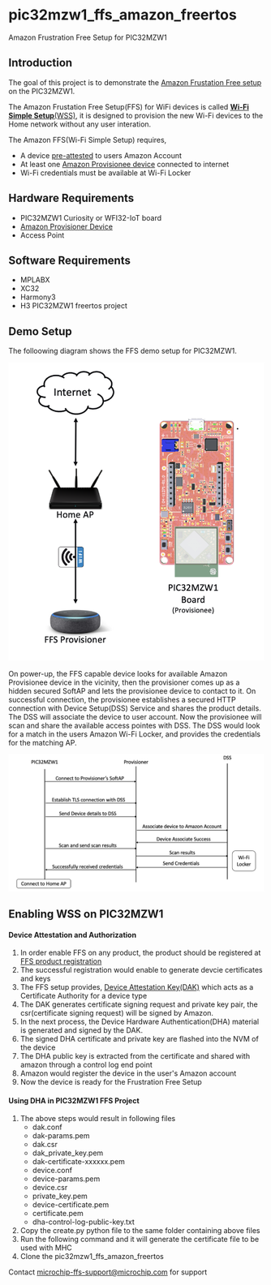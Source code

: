 # pic32mzw1_ffs_amazon_freertos
Amazon Frustration Free Setup for PIC32MZW1

## Introduction

The goal of this project is to demonstrate the [Amazon Frustation Free setup](https://developer.amazon.com/docs/frustration-free-setup/understanding-ffs.html) on the PIC32MZW1.

The Amazon Frustation Free Setup(FFS) for WiFi devices is called [**Wi-Fi Simple Setup**(WSS)](https://developer.amazon.com/docs/frustration-free-setup/understand-wi-fi-simple-setup.html), it is designed to provision the new Wi-Fi devices to the Home network without any user interation. 

The Amazon FFS(Wi-Fi Simple Setup) requires, 
- A device [pre-attested](https://developer.amazon.com/docs/frustration-free-setup/provisionee-manufacturing.html#requesting-a-dak-from-amazon) to users Amazon Account
- At least one [Amazon Provisionee device](https://developer.amazon.com/docs/frustration-free-setup/understanding-ffs.html#testing-your-device) connected to internet
- Wi-Fi credentials must be available at Wi-Fi Locker 

## Hardware Requirements
- PIC32MZW1 Curiosity or WFI32-IoT board
- [Amazon Provisioner Device](https://developer.amazon.com/docs/frustration-free-setup/understanding-ffs.html#testing-your-device)
- Access Point

## Software Requirements
- MPLABX
- XC32
- Harmony3
- H3 PIC32MZW1 freertos project 


## Demo Setup 
The folloowing diagram shows the FFS demo setup for PIC32MZW1.

<p align="center"><img src="Docs/FFS-Setup.png">
</p>

On power-up, the FFS capable device looks for available Amazon Provisionee device in the vicinity, then the provisioner comes up as a hidden secured SoftAP and lets the provisionee device to contact to it. On successful connection, the provisionee establishes a secured HTTP connection with Device Setup(DSS) Service and shares the product details. The DSS will associate the device to user account. Now the provisionee will scan and share the available access pointes with DSS. The DSS would look for a match in the users Amazon Wi-Fi Locker, and provides the credentials for the matching AP.

<p align="center"><img src="Docs/WSS-FlowDiagram.png">
</p>



## Enabling WSS on PIC32MZW1 
#### Device Attestation and Authorization

1. In order enable FFS on any product, the product should be registered at [FFS product registration](https://developer.amazon.com/frustration-free-setup/console/v2/onboard/request-device-registration)
2. The successful registration would enable to generate devcie certificates and keys
3. The FFS setup provides, [Device Attestation Key(DAK)](https://developer.amazon.com/frustration-free-setup/console/v2/manage-daks) which acts as a Certificate Authority for a device type
4. The DAK generates certificate signing request and private key pair, the csr(certificate signing request) will be signed by Amazon. 
5. In the next process, the Device Hardware Authentication(DHA) material is generated and signed by the DAK.
6. The signed DHA certificate and private key are flashed into the NVM of the device
7. The DHA public key is extracted from the certificate and shared with amazon through a control log end point
8. Amazon would register the device in the user's Amazon account 
9. Now the device is ready for the Frustration Free Setup
#### Using DHA in PIC32MZW1 FFS Project
1. The above steps would result in following files
	-  dak.conf
	-  dak-params.pem
	-  dak.csr
	-  dak_private_key.pem
	-  dak-certificate-xxxxxx.pem
	-  device.conf
	-  device-params.pem
	-  device.csr
	-  private_key.pem
	-  device-certificate.pem
	-  certificate.pem
	-  dha-control-log-public-key.txt
2. Copy the create.py python file to the same folder containing above files
3. Run the following command and it will generate the certificate file to be used with MHC
4. Clone the pic32mzw1_ffs_amazon_freertos





Contact [microchip-ffs-support@microchip.com](mailto:microchip-ffs-support@microchip.com) for support